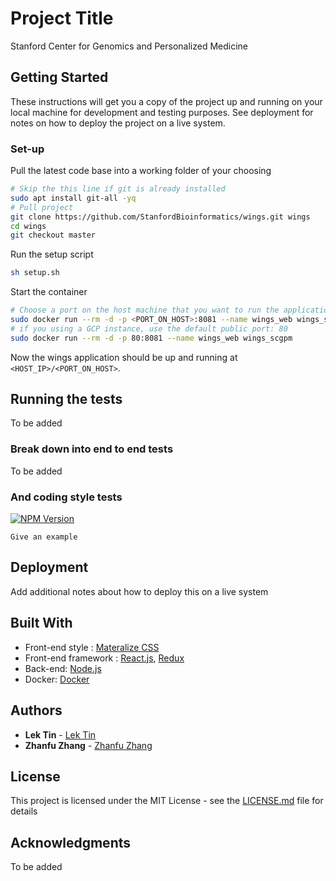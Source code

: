 # Project Title
Stanford Center for Genomics and Personalized Medicine

## Getting Started
These instructions will get you a copy of the project up and running on your local machine for development and testing purposes. See deployment for notes on how to deploy the project on a live system.

### Set-up
Pull the latest code base into a working folder of your choosing
```bash
# Skip the this line if git is already installed
sudo apt install git-all -yq
# Pull project
git clone https://github.com/StanfordBioinformatics/wings.git wings
cd wings
git checkout master
```
Run the setup script
```bash
sh setup.sh
```
Start the container
```bash
# Choose a port on the host machine that you want to run the application on
sudo docker run --rm -d -p <PORT_ON_HOST>:8081 --name wings_web wings_scgpm
# if you using a GCP instance, use the default public port: 80
sudo docker run --rm -d -p 80:8081 --name wings_web wings_scgpm
```
Now the wings application should be up and running at `<HOST_IP>/<PORT_ON_HOST>`.

## Running the tests
To be added

### Break down into end to end tests
To be added

### And coding style tests
[![NPM Version][npm-image]][npm-url]

```
Give an example
```

## Deployment

Add additional notes about how to deploy this on a live system

## Built With

* Front-end style : [Materalize CSS](https://materializecss.com/)
* Front-end framework : [React.js](https://reactjs.org/), [Redux](https://redux.js.org/)
* Back-end: [Node.js](https://www.nodejs.org/)
* Docker: [Docker](https://www.docker.com/)

## Authors

* **Lek Tin** - [Lek Tin](https://github.com/lek-tin)
* **Zhanfu Zhang** - [Zhanfu Zhang](https://github.com/peter-rich)

## License

This project is licensed under the MIT License - see the [LICENSE.md](LICENSE.md) file for details

## Acknowledgments
To be added

<!-- Markdown link & img dfn's -->
[npm-image]: https://img.shields.io/npm/v/datadog-metrics.svg?style=flat-square
[npm-url]: https://npmjs.org/package/datadog-metrics
[npm-downloads]: https://img.shields.io/npm/dm/datadog-metrics.svg?style=flat-square
[travis-image]: https://img.shields.io/travis/dbader/node-datadog-metrics/master.svg?style=flat-square
[travis-url]: https://travis-ci.org/dbader/node-datadog-metrics
[wiki]: https://github.com/yourname/yourproject/wiki
